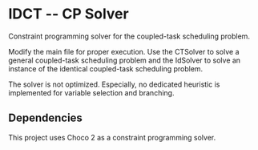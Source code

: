 IDCT -- CP Solver
=================
Constraint programming solver for the coupled-task scheduling problem.

Modify the main file for proper execution. Use the CTSolver to solve a general
coupled-task scheduling problem and the IdSolver to solve an instance of the
identical coupled-task scheduling problem.

The solver is not optimized. Especially, no dedicated heuristic is implemented
for variable selection and branching.

Dependencies
------------
This project uses Choco 2 as a constraint programming solver.
